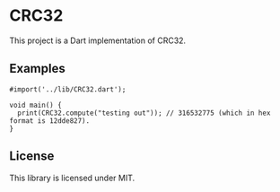 CRC32
==

This project is a Dart implementation of CRC32.

## Examples

```
#import('../lib/CRC32.dart');

void main() {
  print(CRC32.compute("testing out")); // 316532775 (which in hex format is 12dde827).
}
```

## License
This library is licensed under MIT.